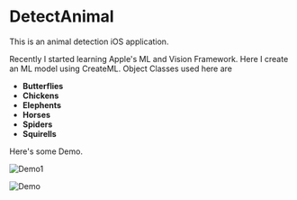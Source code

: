 # DetectAnimal
This is an animal detection iOS application.

Recently I started learning Apple's ML and Vision Framework. Here I create an ML model using CreateML. Object Classes used here are

- **Butterflies**
- **Chickens**
- **Elephents**
- **Horses**
- **Spiders**
- **Squirells**

Here's some Demo.

![Demo1](Demo1.gif)

![Demo](Demo2.gif)